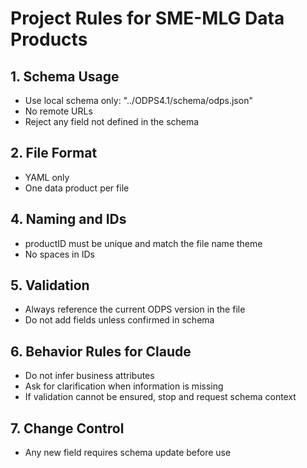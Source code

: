 # Project Rules for SME-MLG Data Products

## 1. Schema Usage
- Use local schema only: "../ODPS4.1/schema/odps.json"
- No remote URLs
- Reject any field not defined in the schema

## 2. File Format
- YAML only
- One data product per file

## 4. Naming and IDs
- productID must be unique and match the file name theme
- No spaces in IDs

## 5. Validation
- Always reference the current ODPS version in the file
- Do not add fields unless confirmed in schema

## 6. Behavior Rules for Claude
- Do not infer business attributes
- Ask for clarification when information is missing
- If validation cannot be ensured, stop and request schema context

## 7. Change Control
- Any new field requires schema update before use